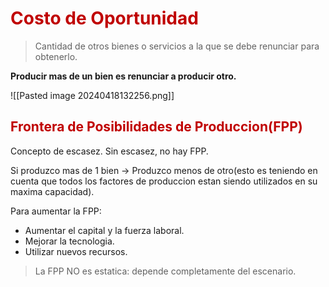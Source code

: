 # <span style="color:#c00000">Costo de Oportunidad</span>

> Cantidad de otros bienes o servicios a la que se debe renunciar para obtenerlo. 

**Producir mas de un bien es renunciar a producir otro.** 

![[Pasted image 20240418132256.png]]

## <span style="color:#c00000">Frontera de Posibilidades de Produccion(FPP)</span>
Concepto de escasez. Sin escasez, no hay FPP.

Si produzco mas de 1 bien -> Produzco menos de otro(esto es teniendo en cuenta que todos los factores de produccion estan siendo utilizados en su maxima capacidad).

Para aumentar la FPP:
- Aumentar el capital y la fuerza laboral.
- Mejorar la tecnologia.
- Utilizar nuevos recursos.

> La FPP NO es estatica: depende completamente del escenario.